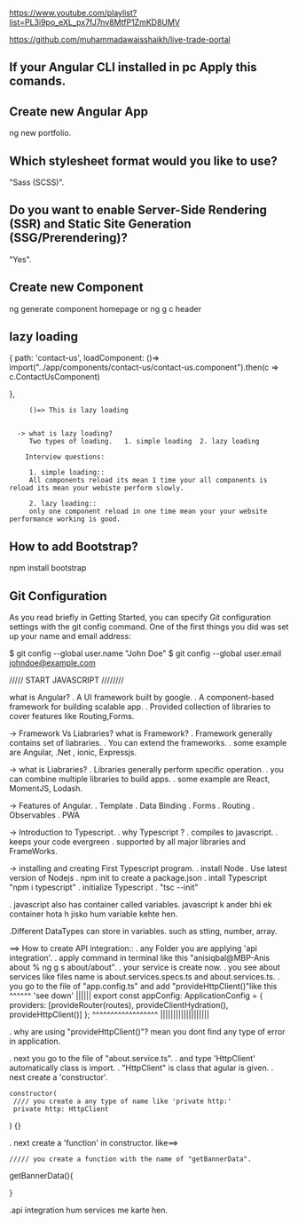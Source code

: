 https://www.youtube.com/playlist?list=PL3i9po_eXL_px7fJ7nv8MtfP1ZmKD8UMV

https://github.com/muhammadawaisshaikh/live-trade-portal

## If your Angular CLI installed in pc Apply this comands.

## Create new Angular App
ng new portfolio.

## Which stylesheet format would you like to use? 
"Sass (SCSS)".

## Do you want to enable Server-Side Rendering (SSR) and Static Site Generation (SSG/Prerendering)? 
"Yes".

## Create new Component
ng generate component homepage
or
ng g c header

<!-- -> how to add routing in components?
    . add <router-outlet />
    . go to app.routes.ts 
    {
        path: '',
        loadComponent: ()=> import("../app/components/homepage/homepage.component").then(c => c.HomepageComponent)
    },
    {
        path: 'homepage',
        loadComponent: ()=> import("../app/components/homepage/homepage.component").then(c => c.HomepageComponent)
    },
    {
        path: 'about',
        loadComponent: ()=> import("../app/components/about/about.component").then(c => c.AboutComponent)
    } -->


## lazy loading
{
        path: 'contact-us',
        loadComponent: ()=> import("../app/components/contact-us/contact-us.component").then(c => c.ContactUsComponent)

},         

         ()=> This is lazy loading


      -> what is lazy loading?
         Two types of loading.   1. simple loading  2. lazy loading  
          
        Interview questions:

         1. simple loading::
         All components reload its mean 1 time your all components is reload its mean your webiste perform slowly.

         2. lazy loading::
         only one component reload in one time mean your your website performance working is good.



   

<!-- -> how to call component to another component?
you copy in selector value in header component just like this "selector: 'app-header'," then paste in 
app.component.html like <app-header></app-header> , then add " import header component" in app.component.ts and call to import same component. -->

## How to add Bootstrap?
npm install bootstrap

## Git Configuration
As you read briefly in Getting Started, you can specify Git configuration settings with the git config command. One of the first things you did was set up your name and email address:

$ git config --global user.name "John Doe"
$ git config --global user.email johndoe@example.com


///// START JAVASCRIPT ////////

what is Angular?
. A UI framework built by google.
. A component-based framework for building scalable app.
. Provided collection of libraries to cover features like Routing,Forms.

-> Framework Vs Liabraries?
what is Framework?
. Framework generally contains  set of liabraries.
. You can extend the frameworks.
. some example are Angular, .Net , ionic, Expressjs.

-> what is Liabraries?
. Libraries generally perform specific operation.
. you can combine multiple libraries to build apps.
. some example are React, MomentJS, Lodash.

-> Features of Angular.
. Template 
. Data Binding
. Forms 
. Routing 
. Observables
. PWA

-> Introduction to Typescript.
. why Typescript ?
. compiles to javascript.
. keeps your code evergreen 
. supported by all major libraries and FrameWorks.

-> installing and creating First Typescript program.
. install Node 
. Use latest version of Nodejs
. npm init to create a package.json
. intall Typescript "npm i typescript"
. initialize Typescript
. "tsc --init"


. javascript also has container called variables.
javascript k ander bhi ek container hota h jisko hum variable kehte hen.

.Different DataTypes can store in variables.
such as stting, number, array.

==> How to create API integration::
. any Folder you are applying 'api integration'.
. apply command in terminal like this "anisiqbal@MBP-Anis about % ng g s about/about".
. your service is create now.
. you see about services like files name is about.services.specs.ts and about.services.ts.
. you go to the file of "app.config.ts" and add "provideHttpClient()"like this ^^^^^^ 'see down'
                                                                               ||||||
   export const appConfig: ApplicationConfig = {               
  providers: [provideRouter(routes), provideClientHydration(), provideHttpClient()]
};                                                             ^^^^^^^^^^^^^^^^^^
                                                               |||||||||||||||||||



. why are using "provideHttpClient()"?
 mean you dont find any type of error in application.

. next you go to the file of "about.service.ts".
. and type 'HttpClient' automatically class is import. 
. "HttpClient" is class that agular is given.
. next create a 'constructor'.

    constructor(
     //// you create a any type of name like 'private http:'
     private http: HttpClient
  ) {}

. next create a 'function' in constructor.
like==> 

    ///// you create a function with the name of "getBannerData".

  getBannerData(){
    
  }


  .api integration hum services me karte hen.

                                                                 




